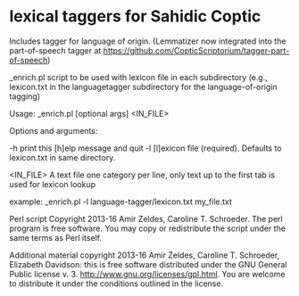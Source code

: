 lexical taggers for Sahidic Coptic
===========================================================

Includes tagger for language of origin. (Lemmatizer now integrated into the part-of-speech tagger at https://github.com/CopticScriptorium/tagger-part-of-speech)

_enrich.pl script to be used with lexicon file in each subdirectory (e.g., lexicon.txt in the languagetagger subdirectory for the language-of-origin tagging) 

Usage:  _enrich.pl [optional args] <LEXICON> <IN_FILE>

Options and arguments:

-h              print this [h]elp message and quit
-l              [l]exicon file (required). Defaults to lexicon.txt in same directory.

<IN_FILE>    A text file one category per line, only text up to the first tab is used for lexicon lookup

example: _enrich.pl -l language-tagger/lexicon.txt my_file.txt


Perl script Copyright 2013-16 Amir Zeldes, Caroline T. Schroeder.  The perl program is free software. You may copy or redistribute the script under the same terms as Perl itself.

Additional material copyright 2013-16 Amir Zeldes, Caroline T. Schroeder, Elizabeth Davidson: this is free software distributed under the GNU General Public license v. 3. http://www.gnu.org/licenses/gpl.html. You are welcome to distribute it under the conditions outlined in the license.
